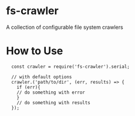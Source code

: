 # fs-crawler
A collection of configurable file system crawlers

# How to Use
```
  const crawler = require('fs-crawler').serial;

  // with default options
  crawler.('path/to/dir', (err, results) => {
    if (err){
    // do something with error
    }
    // do something with results
  });

```